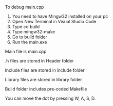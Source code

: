 

To debug main.cpp
1. You need to have Mingw32 installed on your pc
2. Open New Terminal in Visual Studio Code
3. Type cd build
4. Type mingw32-make
5. Go to build folder
6. Run the main.exe

Main file is main.cpp

.h files are stored in Header folder

Include files are stored in include folder

Library files are stored in library folder

Build folder includes pre-coded Makefile

You can move the dot by pressing W, A, S, D.

